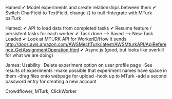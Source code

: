 
Hamed
✔ Model experiments and create relationships between them
✔ Switch CharField to TextField, change {} to null
-Integrate with MTurk
psiTurk

Hamed:
✔ API to load data from completed tasks
✔ Resume feature / persistent tasks for each worker
✔ Task done --> Saved --> New Task Loaded 
✔ Look at MTURK API for WorkerID/How it sends 
http://docs.aws.amazon.com/AWSMechTurk/latest/AWSMturkAPI/ApiReference_GetAssignmentOperation.html
✔ Async.js (good, but looks like overkill for what we are doing)

James:
Usability 
-Delete experiment option on user profile page
-See results of experiments
-make possible that experiment names have space in them
-drag files onto webpage for upload
-hook up to MTurk
-add a second password entry for creating a new account

Crowdflower, MTurk, ClickWorker
